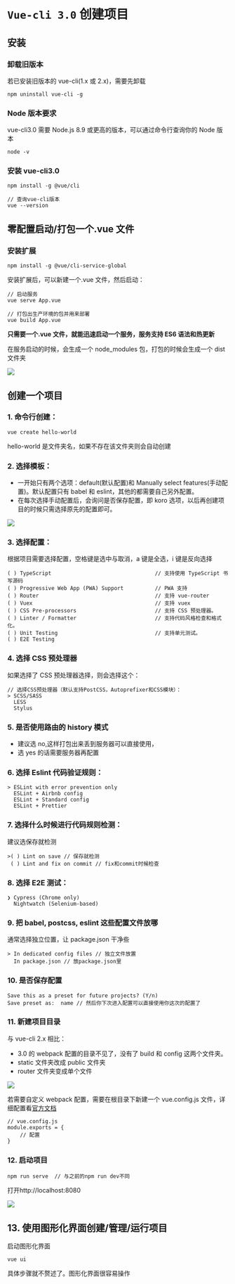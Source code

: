 # `Vue-cli 3.0` 创建项目

## 安装

### 卸载旧版本

若已安装旧版本的 vue-cli(1.x 或 2.x)，需要先卸载

```
npm uninstall vue-cli -g
```

### Node 版本要求

vue-cli3.0 需要 Node.js 8.9 或更高的版本，可以通过命令行查询你的 Node 版本

```
node -v
```

### 安装 vue-cli3.0

```
npm install -g @vue/cli

// 查询vue-cli版本
vue --version
```

## 零配置启动/打包一个.vue 文件

### 安装扩展

```
npm install -g @vue/cli-service-global
```

安装扩展后，可以新建一个.vue 文件，然后启动：

```
// 启动服务
vue serve App.vue

// 打包出生产环境的包并用来部署
vue build App.vue
```

**只需要一个.vue 文件，就能迅速启动一个服务，服务支持 ES6 语法和热更新**

在服务启动的时候，会生成一个 node_modules 包，打包的时候会生成一个 dist 文件夹

![](/assets/Vue/initProject/build.png)

## 创建一个项目

### 1. 命令行创建：

```
vue create hello-world
```

hello-world 是文件夹名，如果不存在该文件夹则会自动创建

### 2. 选择模板：

- 一开始只有两个选项：default(默认配置)和 Manually select features(手动配置)。默认配置只有 babel 和 eslint，其他的都需要自己另外配置。
- 在每次选择手动配置后，会询问是否保存配置，即 koro 选项，以后再创建项目的时候只需选择原先的配置即可。

![](/assets/Vue/initProject/selectMode.png)

### 3. 选择配置：

根据项目需要选择配置，空格键是选中与取消，a 键是全选，i 键是反向选择

```
( ) TypeScript                                 // 支持使用 TypeScript 书写源码
( ) Progressive Web App (PWA) Support          // PWA 支持
( ) Router                                     // 支持 vue-router
( ) Vuex                                       // 支持 vuex
( ) CSS Pre-processors                         // 支持 CSS 预处理器。
( ) Linter / Formatter                         // 支持代码风格检查和格式化。
( ) Unit Testing                               // 支持单元测试。
( ) E2E Testing
```

### 4. 选择 CSS 预处理器

如果选择了 CSS 预处理器选择，则会选择这个：

```
// 选择CSS预处理器（默认支持PostCSS，Autoprefixer和CSS模块）：
> SCSS/SASS
  LESS
  Stylus
```

### 5. 是否使用路由的 history 模式

- 建议选 no,这样打包出来丢到服务器可以直接使用，
- 选 yes 的话需要服务器再配置

### 6. 选择 Eslint 代码验证规则：

```
> ESLint with error prevention only
  ESLint + Airbnb config
  ESLint + Standard config
  ESLint + Prettier
```

### 7. 选择什么时候进行代码规则检测：

建议选保存就检测

```
>( ) Lint on save // 保存就检测
 ( ) Lint and fix on commit // fix和commit时候检查
```

### 8. 选择 E2E 测试：

```
❯ Cypress (Chrome only)
  Nightwatch (Selenium-based)
```

### 9. 把 babel, postcss, eslint 这些配置文件放哪

通常选择独立位置，让 package.json 干净些

```
> In dedicated config files // 独立文件放置
  In package.json // 放package.json里
```

### 10. 是否保存配置

```
Save this as a preset for future projects? (Y/n)
Save preset as:  name // 然后你下次进入配置可以直接使用你这次的配置了
```

### 11. 新建项目目录

与 vue-cli 2.x 相比：

- 3.0 的 webpack 配置的目录不见了，没有了 build 和 config 这两个文件夹。
- static 文件夹改成 public 文件夹
- router 文件夹变成单个文件

![](/assets/Vue/initProject/directory.png)

若需要自定义 webpack 配置，需要在根目录下新建一个 vue.config.js 文件，详细配置看[官方文档](https://cli.vuejs.org/zh/config/#%E5%85%A8%E5%B1%80-cli-%E9%85%8D%E7%BD%AE)

```
// vue.config.js
module.exports = {
    // 配置
}
```

### 12. 启动项目

```
npm run serve  // 与之前的npm run dev不同
```

打开http://localhost:8080

![](/assets/Vue/initProject/initProject.PNG)

## 13. 使用图形化界面创建/管理/运行项目

启动图形化界面

```
vue ui
```

具体步骤就不赘述了。图形化界面很容易操作
